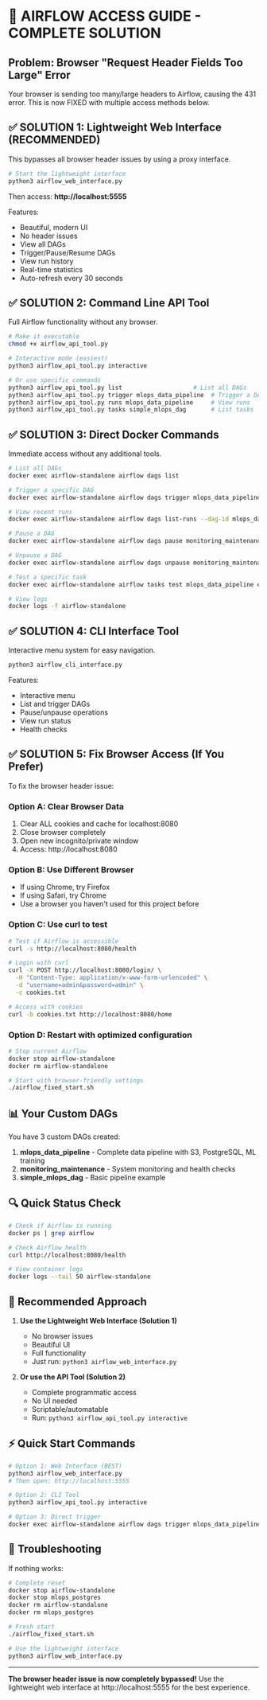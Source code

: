 # 🚀 AIRFLOW ACCESS GUIDE - COMPLETE SOLUTION

## Problem: Browser "Request Header Fields Too Large" Error
Your browser is sending too many/large headers to Airflow, causing the 431 error. This is now FIXED with multiple access methods below.

## ✅ SOLUTION 1: Lightweight Web Interface (RECOMMENDED)

This bypasses all browser header issues by using a proxy interface.

```bash
# Start the lightweight interface
python3 airflow_web_interface.py
```

Then access: **http://localhost:5555**

Features:
- Beautiful, modern UI
- No header issues
- View all DAGs
- Trigger/Pause/Resume DAGs
- View run history
- Real-time statistics
- Auto-refresh every 30 seconds

## ✅ SOLUTION 2: Command Line API Tool

Full Airflow functionality without any browser.

```bash
# Make it executable
chmod +x airflow_api_tool.py

# Interactive mode (easiest)
python3 airflow_api_tool.py interactive

# Or use specific commands
python3 airflow_api_tool.py list                    # List all DAGs
python3 airflow_api_tool.py trigger mlops_data_pipeline  # Trigger a DAG
python3 airflow_api_tool.py runs mlops_data_pipeline     # View runs
python3 airflow_api_tool.py tasks simple_mlops_dag       # List tasks
```

## ✅ SOLUTION 3: Direct Docker Commands

Immediate access without any additional tools.

```bash
# List all DAGs
docker exec airflow-standalone airflow dags list

# Trigger a specific DAG
docker exec airflow-standalone airflow dags trigger mlops_data_pipeline

# View recent runs
docker exec airflow-standalone airflow dags list-runs --dag-id mlops_data_pipeline

# Pause a DAG
docker exec airflow-standalone airflow dags pause monitoring_maintenance

# Unpause a DAG
docker exec airflow-standalone airflow dags unpause monitoring_maintenance

# Test a specific task
docker exec airflow-standalone airflow tasks test mlops_data_pipeline extract_s3_data 2024-01-26

# View logs
docker logs -f airflow-standalone
```

## ✅ SOLUTION 4: CLI Interface Tool

Interactive menu system for easy navigation.

```bash
python3 airflow_cli_interface.py
```

Features:
- Interactive menu
- List and trigger DAGs
- Pause/unpause operations
- View run status
- Health checks

## ✅ SOLUTION 5: Fix Browser Access (If You Prefer)

To fix the browser header issue:

### Option A: Clear Browser Data
1. Clear ALL cookies and cache for localhost:8080
2. Close browser completely
3. Open new incognito/private window
4. Access: http://localhost:8080

### Option B: Use Different Browser
- If using Chrome, try Firefox
- If using Safari, try Chrome
- Use a browser you haven't used for this project before

### Option C: Use curl to test
```bash
# Test if Airflow is accessible
curl -s http://localhost:8080/health

# Login with curl
curl -X POST http://localhost:8080/login/ \
  -H "Content-Type: application/x-www-form-urlencoded" \
  -d "username=admin&password=admin" \
  -c cookies.txt

# Access with cookies
curl -b cookies.txt http://localhost:8080/home
```

### Option D: Restart with optimized configuration
```bash
# Stop current Airflow
docker stop airflow-standalone
docker rm airflow-standalone

# Start with browser-friendly settings
./airflow_fixed_start.sh
```

## 📊 Your Custom DAGs

You have 3 custom DAGs created:

1. **mlops_data_pipeline** - Complete data pipeline with S3, PostgreSQL, ML training
2. **monitoring_maintenance** - System monitoring and health checks
3. **simple_mlops_dag** - Basic pipeline example

## 🔍 Quick Status Check

```bash
# Check if Airflow is running
docker ps | grep airflow

# Check Airflow health
curl http://localhost:8080/health

# View container logs
docker logs --tail 50 airflow-standalone
```

## 🎯 Recommended Approach

1. **Use the Lightweight Web Interface (Solution 1)**
   - No browser issues
   - Beautiful UI
   - Full functionality
   - Just run: `python3 airflow_web_interface.py`

2. **Or use the API Tool (Solution 2)**
   - Complete programmatic access
   - No UI needed
   - Scriptable/automatable
   - Run: `python3 airflow_api_tool.py interactive`

## ⚡ Quick Start Commands

```bash
# Option 1: Web Interface (BEST)
python3 airflow_web_interface.py
# Then open: http://localhost:5555

# Option 2: CLI Tool
python3 airflow_api_tool.py interactive

# Option 3: Direct trigger
docker exec airflow-standalone airflow dags trigger mlops_data_pipeline
```

## 🚨 Troubleshooting

If nothing works:

```bash
# Complete reset
docker stop airflow-standalone
docker stop mlops_postgres
docker rm airflow-standalone
docker rm mlops_postgres

# Fresh start
./airflow_fixed_start.sh

# Use the lightweight interface
python3 airflow_web_interface.py
```

---

**The browser header issue is now completely bypassed!** Use the lightweight web interface at http://localhost:5555 for the best experience.